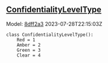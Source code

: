 ## [ConfidentialityLevelType](https://github.com/spdx/spdx-3-model/blob/main/model/Dataset/Vocabularies/ConfidentialityLevelType.md)
Model: [8dff2a3](https://github.com/spdx/spdx-3-model/commit/8dff2a3243c9e00e1eb170fac749450a845ccdd6) 2023-07-28T22:15:03Z
```
class ConfidentialityLevelType():
    Red = 1
    Amber = 2
    Green = 3
    Clear = 4
```
